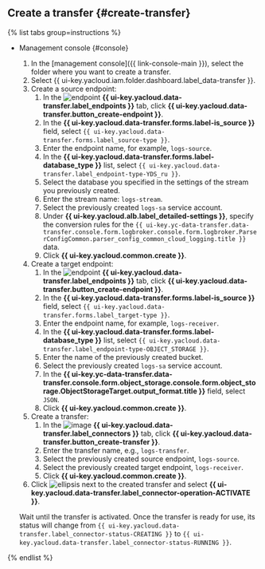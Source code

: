## Create a transfer {#create-transfer}

{% list tabs group=instructions %}

- Management console {#console}

   1. In the [management console]({{ link-console-main }}), select the folder where you want to create a transfer.
   1. Select {{ ui-key.yacloud.iam.folder.dashboard.label_data-transfer }}.
   1. Create a source endpoint:
      1. In the ![endpoint](../../_assets/console-icons/aperture.svg) **{{ ui-key.yacloud.data-transfer.label_endpoints }}** tab, click **{{ ui-key.yacloud.data-transfer.button_create-endpoint }}**.
      1. In the **{{ ui-key.yacloud.data-transfer.forms.label-is_source }}** field, select `{{ ui-key.yacloud.data-transfer.forms.label_source-type }}`.
      1. Enter the endpoint name, for example, `logs-source`.
      1. In the **{{ ui-key.yacloud.data-transfer.forms.label-database_type }}** list, select `{{ ui-key.yacloud.data-transfer.label_endpoint-type-YDS_ru }}`.
      1. Select the database you specified in the settings of the stream you previously created.
      1. Enter the stream name: `logs-stream`.
      1. Select the previously created `logs-sa` service account.
      1. Under **{{ ui-key.yacloud.alb.label_detailed-settings }}**, specify the conversion rules for the `{{ ui-key.yc-data-transfer.data-transfer.console.form.logbroker.console.form.logbroker.ParserConfigCommon.parser_config_common_cloud_logging.title }}` data.
      1. Click **{{ ui-key.yacloud.common.create }}**.
   1. Create a target endpoint:
      1. In the ![endpoint](../../_assets/console-icons/aperture.svg) **{{ ui-key.yacloud.data-transfer.label_endpoints }}** tab, click **{{ ui-key.yacloud.data-transfer.button_create-endpoint }}**.
      1. In the **{{ ui-key.yacloud.data-transfer.forms.label-is_source }}** field, select `{{ ui-key.yacloud.data-transfer.forms.label_target-type }}`.
      1. Enter the endpoint name, for example, `logs-receiver`.
      1. In the **{{ ui-key.yacloud.data-transfer.forms.label-database_type }}** list, select `{{ ui-key.yacloud.data-transfer.label_endpoint-type-OBJECT_STORAGE }}`.
      1. Enter the name of the previously created bucket.
      1. Select the previously created `logs-sa` service account.
      1. In the **{{ ui-key.yc-data-transfer.data-transfer.console.form.object_storage.console.form.object_storage.ObjectStorageTarget.output_format.title }}** field, select `JSON`.
      1. Click **{{ ui-key.yacloud.common.create }}**.
   1. Create a transfer:
      1. In the ![image](../../_assets/console-icons/arrow-right-arrow-left.svg) **{{ ui-key.yacloud.data-transfer.label_connectors }}** tab, click **{{ ui-key.yacloud.data-transfer.button_create-transfer }}**.
      1. Enter the transfer name, e.g., `logs-transfer`.
      1. Select the previously created source endpoint, `logs-source`.
      1. Select the previously created target endpoint, `logs-receiver`.
      1. Click **{{ ui-key.yacloud.common.create }}**.
   1. Click ![ellipsis](../../_assets/console-icons/ellipsis.svg) next to the created transfer and select **{{ ui-key.yacloud.data-transfer.label_connector-operation-ACTIVATE }}**.

   Wait until the transfer is activated. Once the transfer is ready for use, its status will change from `{{ ui-key.yacloud.data-transfer.label_connector-status-CREATING }}` to `{{ ui-key.yacloud.data-transfer.label_connector-status-RUNNING }}`.

{% endlist %}